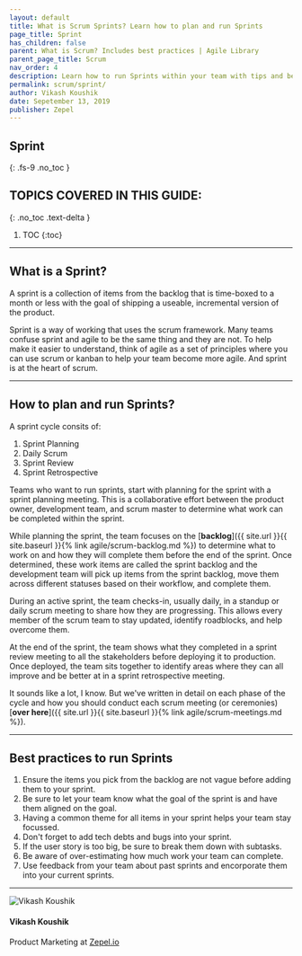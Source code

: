 ```yaml
---
layout: default
title: What is Scrum Sprints? Learn how to plan and run Sprints
page_title: Sprint
has_children: false
parent: What is Scrum? Includes best practices | Agile Library
parent_page_title: Scrum
nav_order: 4
description: Learn how to run Sprints within your team with tips and best practices.
permalink: scrum/sprint/
author: Vikash Koushik
date: Sepetember 13, 2019
publisher: Zepel
---
```


## Sprint
{: .fs-9 .no_toc }

## TOPICS COVERED IN THIS GUIDE:
{: .no_toc .text-delta }

1. TOC
{:toc}

---

## What is a Sprint?
A sprint is a collection of items from the backlog that is time-boxed to a month or less with the goal of shipping a useable, incremental version of the product.

Sprint is a way of working that uses the scrum framework. Many teams confuse sprint and agile to be the same thing and they are not. To help make it easier to understand, think of agile as a set of principles where you can use scrum or kanban to help your team become more agile. And sprint is at the heart of scrum.

---

## How to plan and run Sprints?

A sprint cycle consits of:

1. Sprint Planning
1. Daily Scrum
1. Sprint Review
1. Sprint Retrospective

Teams who want to run sprints, start with planning for the sprint with a sprint planning meeting. This is a collaborative effort between the product owner, development team, and scrum master to determine what work can be completed within the sprint.

While planning the sprint, the team focuses on the [**backlog**]({{ site.url }}{{ site.baseurl }}{% link agile/scrum-backlog.md %}) to determine what to work on and how they will complete them before the end of the sprint. Once determined, these work items are called the sprint backlog and the development team will pick up items from the sprint backlog, move them across different statuses based on their workflow, and complete them.

During an active sprint, the team checks-in, usually daily, in a standup or daily scrum meeting to share how they are progressing. This allows every member of the scrum team to stay updated, identify roadblocks, and help overcome them.

At the end of the sprint, the team shows what they completed in a sprint review meeting to all the stakeholders before deploying it to production. Once deployed, the team sits together to identify areas where they can all improve and be better at in a sprint retrospective meeting.

It sounds like a lot, I know. But we've written in detail on each phase of the cycle and how you should conduct each scrum meeting (or ceremonies) [**over here**]({{ site.url }}{{ site.baseurl }}{% link agile/scrum-meetings.md %}).

---

## Best practices to run Sprints

1. Ensure the items you pick from the backlog are not vague before adding them to your sprint.
1. Be sure to let your team know what the goal of the sprint is and have them aligned on the goal.
1. Having a common theme for all items in your sprint helps your team stay focussed.
1. Don't forget to add tech debts and bugs into your sprint.
1. If the user story is too big, be sure to break them down with subtasks.
1. Be aware of over-estimating how much work your team can complete.
1. Use feedback from your team about past sprints and encorporate them into your current sprints.

---

<section class="author-card">
        <img class="author-profile-image" src="/agile/assets/uploads/vikashkoushik.jpeg" alt="Vikash Koushik">
        <section class="author-card-content">
        <h4 class="author-card-name">Vikash Koushik</h4>
            <p>Product Marketing at <a href="https://zepel.io/">Zepel.io</a></p>
    </section>
</section>
